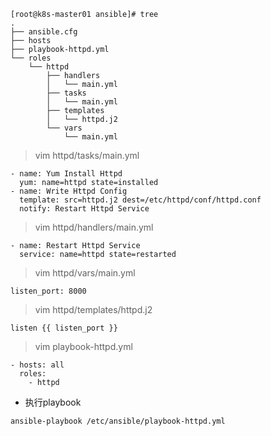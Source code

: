 ```
[root@k8s-master01 ansible]# tree
.
├── ansible.cfg
├── hosts
├── playbook-httpd.yml
└── roles
    └── httpd
        ├── handlers
        │   └── main.yml
        ├── tasks
        │   └── main.yml
        ├── templates
        │   └── httpd.j2
        └── vars
            └── main.yml
```
>vim httpd/tasks/main.yml
```
- name: Yum Install Httpd
  yum: name=httpd state=installed
- name: Write Httpd Config
  template: src=httpd.j2 dest=/etc/httpd/conf/httpd.conf
  notify: Restart Httpd Service
```
>vim httpd/handlers/main.yml
```
- name: Restart Httpd Service
  service: name=httpd state=restarted
```
>vim httpd/vars/main.yml
```
listen_port: 8000
```
>vim httpd/templates/httpd.j2
```
listen {{ listen_port }}
```
>vim playbook-httpd.yml
```
- hosts: all
  roles:
    - httpd
```

* 执行playbook
```
ansible-playbook /etc/ansible/playbook-httpd.yml
```